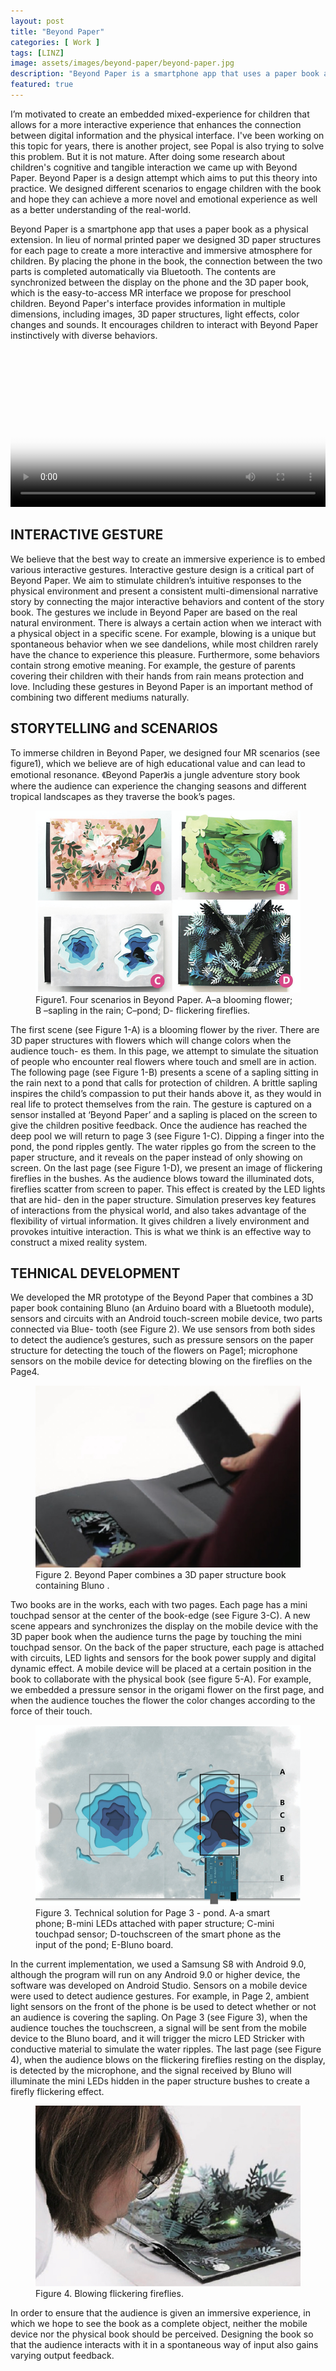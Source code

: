 ```yaml
---
layout: post
title: "Beyond Paper"
categories: [ Work ]
tags: [LINZ]
image: assets/images/beyond-paper/beyond-paper.jpg
description: "Beyond Paper is a smartphone app that uses a paper book as a physical extension. In lieu of normal printed paper we designed 3D paper structures for each page to create a more interactive and immersive atmosphere for children. By placing the phone in the book, the connection between the two parts is completed automatically via Bluetooth. The contents are synchronized between the display on the phone and the 3D paper book, which is the easy-to-access MR interface we propose for preschool children. Beyond Paper's interface provides information in multiple dimensions, including images, 3D paper structures, light effects, color changes and sounds. It encourages children to interact with Beyond Paper instinctively with diverse behaviors."
featured: true
---
```


I’m motivated to create an embedded mixed-experience for children that allows for a more interactive experience that enhances the connection between digital information and the physical interface. I've been working on this topic for years, there is another project, see Popal is also trying to solve this problem. But it is not mature. After doing some research about children's cognitive and tangible interaction we came up with Beyond Paper. Beyond Paper is a design attempt which aims to put this theory into practice. We designed different scenarios to engage children with the book and hope they can achieve a more novel and emotional experience as well as a better understanding of the real-world. 

Beyond Paper is a smartphone app that uses a paper book as a physical extension. In lieu of normal printed paper we designed 3D paper structures for each page to create a more interactive and immersive atmosphere for children. By placing the phone in the book, the connection between the two parts is completed automatically via Bluetooth. The contents are synchronized between the display on the phone and the 3D paper book, which is the easy-to-access MR interface we propose for preschool children. Beyond Paper's interface provides information in multiple dimensions, including images, 3D paper structures, light effects, color changes and sounds. It encourages children to interact with Beyond Paper instinctively with diverse behaviors. 

<video width="100%" controls poster="../assets/images/beyond-paper/beyond-paper.jpg">
    <source src="https://user-images.githubusercontent.com/3339663/193571879-82bc6dbc-6361-47bd-b8c2-b07fb5113937.mp4" type="video/mp4">
</video>

## INTERACTIVE GESTURE

We believe that the best way to create an immersive experience is to embed various interactive gestures. Interactive gesture design is a critical part of Beyond Paper. We aim to stimulate children’s intuitive responses to the physical environment and present a consistent multi-dimensional narrative story by connecting the major interactive behaviors and content of the story book. The gestures we include in Beyond Paper are based on the real natural environment. There is always a certain action when we interact with a physical object in a specific scene. For example, blowing is a unique but spontaneous behavior when we see dandelions, while most children rarely have the chance to experience this pleasure. Furthermore, some behaviors contain strong emotive meaning. For example, the gesture of parents covering their children with their hands from rain means protection and love. Including these gestures in Beyond Paper is an important method of combining two different mediums naturally.

## STORYTELLING and SCENARIOS

To immerse children in Beyond Paper, we designed four MR scenarios (see figure1), which we believe are of high educational value and can lead to emotional resonance. 《Beyond Paper》is a jungle adventure story book where the audience can experience the changing seasons and different tropical landscapes as they traverse the book’s pages.

<figure>
    <img src="../assets/images/beyond-paper/beyond-paper-1.webp" title="Figure1. Four scenarios in Beyond Paper. A–a blooming flower; B –sapling in the rain; C–pond; D- flickering fireflies." alt="Figure1. Four scenarios in Beyond Paper. A–a blooming flower; B –sapling in the rain; C–pond; D- flickering fireflies.">
    <figcaption>Figure1. Four scenarios in Beyond Paper. A–a blooming flower; B –sapling in the rain; C–pond; D- flickering fireflies.</figcaption>
</figure>

The first scene (see Figure 1-A) is a blooming flower by the river. There are 3D paper structures with flowers which will change colors when the audience touch- es them. In this page, we attempt to simulate the situation of people who encounter real flowers where touch and smell are in action. The following page (see Figure 1-B) presents a scene of a sapling sitting in the rain next to a pond that calls for protection of children. A brittle sapling inspires the child’s compassion to put their hands above it, as they would in real life to protect themselves from the rain. The gesture is captured on a sensor installed at ‘Beyond Paper’ and a sapling is placed on the screen to give the children positive feedback. Once the audience has reached the deep pool we will return to page 3 (see Figure 1-C). Dipping a finger into the pond, the pond ripples gently. The water ripples go from the screen to the paper structure, and it reveals on the paper instead of only showing on screen. On the last page (see Figure 1-D), we present an image of flickering fireflies in the bushes. As the audience blows toward the illuminated dots, fireflies scatter from screen to paper. This effect is created by the LED lights that are hid- den in the paper structure. Simulation preserves key features of interactions from the physical world, and also takes advantage of the flexibility of virtual information. It gives children a lively environment and provokes intuitive interaction. This is what we think is an effective way to construct a mixed reality system.

## TEHNICAL DEVELOPMENT

We developed the MR prototype of the Beyond Paper that combines a 3D paper book containing Bluno (an Arduino board with a Bluetooth module), sensors and circuits with an Android touch-screen mobile device, two parts connected via Blue- tooth (see Figure 2). We use sensors from both sides to detect the audience’s gestures, such as pressure sensors on the paper structure for detecting the touch of the flowers on Page1; microphone sensors on the mobile device for detecting blowing on the fireflies on the Page4.

<figure>
    <img src="../assets/images/beyond-paper/beyond-paper-2.webp" title="Figure 2. Beyond Paper combines a 3D paper structure book containing Bluno ." alt="Figure 2. Beyond Paper combines a 3D paper structure book containing Bluno .">
    <figcaption>Figure 2. Beyond Paper combines a 3D paper structure book containing Bluno .</figcaption>
</figure>

Two books are in the works, each with two pages. Each page has a mini touchpad sensor at the center of the book-edge (see Figure 3-C). A new scene appears and synchronizes the display on the mobile device with the 3D paper book when the audience turns the page by touching the mini touchpad sensor. On the back of the paper structure, each page is attached with circuits, LED lights and sensors for the book power supply and digital dynamic effect. A mobile device will be placed at a certain position in the book to collaborate with the physical book (see figure 5-A). For example, we embedded a pressure sensor in the origami flower on the first page, and when the audience touches the flower the color changes according to the force of their touch.

<figure>
    <img src="../assets/images/beyond-paper/beyond-paper-3.webp" title="Figure 3. Technical solution for Page 3 - pond. A-a smart phone; B-mini LEDs attached with paper structure; C-mini touchpad sensor; D-touchscreen of the smart phone as the input of the pond; E-Bluno board." alt="Figure 3. Technical solution for Page 3 - pond. A-a smart phone; B-mini LEDs attached with paper structure; C-mini touchpad sensor; D-touchscreen of the smart phone as the input of the pond; E-Bluno board.">
    <figcaption>Figure 3. Technical solution for Page 3 - pond. A-a smart phone; B-mini LEDs attached with paper structure; C-mini touchpad sensor; D-touchscreen of the smart phone as the input of the pond; E-Bluno board.</figcaption>
</figure>

In the current implementation, we used a Samsung S8 with Android 9.0, although the program will run on any Android 9.0 or higher device, the software was developed on Android Studio. Sensors on a mobile device were used to detect audience gestures. For example, in Page 2, ambient light sensors on the front of the phone is be used to detect whether or not an audience is covering the sapling. On Page 3 (see Figure 3), when the audience touches the touchscreen, a signal will be sent from the mobile device to the Bluno board, and it will trigger the micro LED Stricker with conductive material to simulate the water ripples. The last page (see Figure 4), when the audience blows on the flickering fireflies resting on the display, is detected by the microphone, and the signal received by Bluno will illuminate the mini LEDs hidden in the paper structure bushes to create a firefly flickering effect.

<figure>
    <img src="../assets/images/beyond-paper/beyond-paper-4.webp" title="Figure 4. Blowing flickering fireflies." alt="Figure 4. Blowing flickering fireflies.">
    <figcaption>Figure 4. Blowing flickering fireflies.</figcaption>
</figure>

In order to ensure that the audience is given an immersive experience, in which we hope to see the book as a complete object, neither the mobile device nor the physical book should be perceived. Designing the book so that the audience interacts with it in a spontaneous way of input also gains varying output feedback.